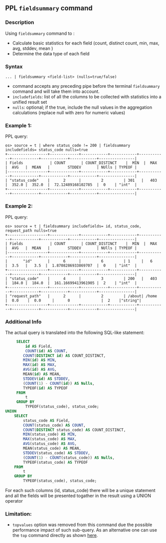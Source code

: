 ## PPL `fieldsummary` command

### Description
Using `fieldsummary` command to :
 - Calculate basic statistics for each field (count, distinct count, min, max, avg, stddev, mean )
 - Determine the data type of each field

### Syntax

`... | fieldsummary <field-list> (nulls=true/false)`

* command accepts any preceding pipe before the terminal `fieldsummary` command and will take them into account. 
* `includefields`: list of all the columns to be collected with statistics into a unified result set
* `nulls`: optional; if the true, include the null values in the aggregation calculations (replace null with zero for numeric values)

### Example 1: 

PPL query:

    os> source = t | where status_code != 200 | fieldsummary includefields= status_code nulls=true
    +------------------+-------------+------------+------------+------------+------------+------------+------------+----------------|
    | Fields            | COUNT       | COUNT_DISTINCT    |  MIN  |  MAX   |  AVG   |  MEAN   |        STDDEV       | NUlls | TYPEOF |
    |------------------+-------------+------------+------------+------------+------------+------------+------------+----------------|
    | "status_code"    |      2      |         2         | 301   |   403  |  352.0 |  352.0  |  72.12489168102785  |  0    | "int"  |
    +------------------+-------------+------------+------------+------------+------------+------------+------------+----------------|

### Example 2: 

PPL query:

    os> source = t | fieldsummary includefields= id, status_code, request_path nulls=true
    +------------------+-------------+------------+------------+------------+------------+------------+------------+----------------|
    | Fields            | COUNT       | COUNT_DISTINCT    |  MIN  |  MAX   |  AVG   |  MEAN   |        STDDEV       | NUlls | TYPEOF |
    |------------------+-------------+------------+------------+------------+------------+------------+------------+----------------|
    |       "id"       |      6      |         6         | 1     |   6    |  3.5   |   3.5  |  1.8708286933869707  |  0    | "int"  |
    +------------------+-------------+------------+------------+------------+------------+------------+------------+----------------|
    | "status_code"    |      4      |         3         | 200   |   403  |  184.0 |  184.0  |  161.16699413961905 |  2    | "int"  |
    +------------------+-------------+------------+------------+------------+------------+------------+------------+----------------|
    | "request_path"   |      2      |         2         | /about| /home  |  0.0    |  0.0     |      0              |  2    |"string"|
    +------------------+-------------+------------+------------+------------+------------+------------+------------+----------------|

### Additional Info
The actual query is translated into the following SQL-like statement:

```sql
     SELECT
         id AS Field,
         COUNT(id) AS COUNT,
        COUNT(DISTINCT id) AS COUNT_DISTINCT,
        MIN(id) AS MIN,
        MAX(id) AS MAX,
        AVG(id) AS AVG,
        MEAN(id) AS MEAN,
        STDDEV(id) AS STDDEV,
        (COUNT(1) - COUNT(id)) AS Nulls,
        TYPEOF(id) AS TYPEOF
     FROM
         t
     GROUP BY
         TYPEOF(status_code), status_code;
UNION
    SELECT
        status_code AS Field,
        COUNT(status_code) AS COUNT,
        COUNT(DISTINCT status_code) AS COUNT_DISTINCT,
        MIN(status_code) AS MIN,
        MAX(status_code) AS MAX,
        AVG(status_code) AS AVG,
        MEAN(status_code) AS MEAN,
        STDDEV(status_code) AS STDDEV,
        (COUNT(1) - COUNT(status_code)) AS Nulls,
        TYPEOF(status_code) AS TYPEOF
    FROM
        t
    GROUP BY
        TYPEOF(status_code), status_code;
```
For each such columns (id, status_code) there will be a unique statement and all the fields will be presented togather in the result using a UNION operator


### Limitation: 
 - `topvalues` option was removed from this command due the possible performance impact of such sub-query. As an alternative one can use the `top` command directly as shown [here](ppl-top-command.md). 

